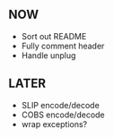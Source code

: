 
## NOW
- Sort out README
- Fully comment header
- Handle unplug

## LATER
- SLIP encode/decode
- COBS encode/decode
- wrap exceptions?
